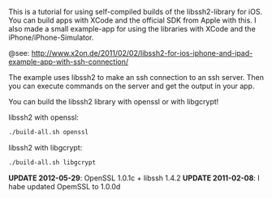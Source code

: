 This is a tutorial for using self-compiled builds of the libssh2-library for iOS. You can build apps with XCode and the official SDK from Apple with this. I also made a small example-app for using the libraries with XCode and the iPhone/iPhone-Simulator.

@see: http://www.x2on.de/2011/02/02/libssh2-for-ios-iphone-and-ipad-example-app-with-ssh-connection/

The example uses libssh2 to make an ssh connection to an ssh server. Then you can execute commands on the server and get the output in your app.

You can build the libssh2 library with openssl or with libgcrypt!

libssh2 with openssl:
```bash
./build-all.sh openssl
```
libssh2 with libgcrypt:
```bash
./build-all.sh libgcrypt
```

**UPDATE 2012-05-29**: OpenSSL 1.0.1c + libssh 1.4.2
**UPDATE 2011-02-08**: I habe updated OpemSSL to 1.0.0d

